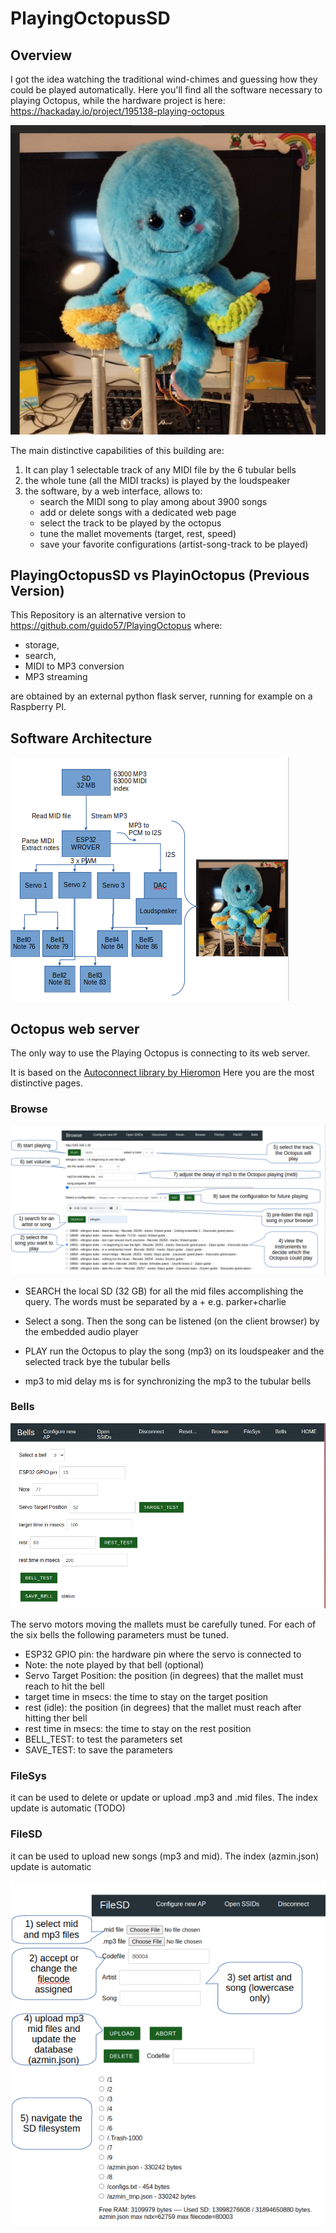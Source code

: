 # PlayingOctopusSD
 
## Overview 

I got the idea watching the traditional wind-chimes and guessing how they could be played automatically.
Here you'll find all the software necessary to playing Octopus, while the hardware project is here: https://hackaday.io/project/195138-playing-octopus

![](https://github.com/guido57/PlayingOctopus/blob/main/docs/Octopus.png)

The main distinctive capabilities of this building are:
1) It can play 1 selectable track of any MIDI file by the 6 tubular bells
2) the whole tune (all the MIDI tracks) is played by the loudspeaker
3) the software, by a web interface, allows to:
   * search the MIDI song to play among about 3900 songs
   * add or delete songs with a dedicated web page
   * select the track to be played by the octopus
   * tune the mallet movements (target, rest, speed)
   * save your favorite configurations (artist-song-track to be played)

## PlayingOctopusSD vs PlayinOctopus (Previous Version)

This Repository is an alternative version to https://github.com/guido57/PlayingOctopus where:
* storage,
* search,
* MIDI to MP3 conversion
* MP3 streaming

are obtained by an external python flask server, running for example on a Raspberry PI.

## Software Architecture

![](https://github.com/guido57/PlayingOctopusSD/blob/main/docs/PlayingOctopusSDblockdiagram.png)

## Octopus web server

The only way to use the Playing Octopus is connecting to its web server.

It is based on the [Autoconnect library by Hieromon](https://github.com/Hieromon/AutoConnect)
Here you are the most distinctive pages.

### Browse

![](https://github.com/guido57/PlayingOctopusSD/blob/main/docs/Octopus-Browse.png)

* SEARCH the local SD (32 GB) for all the mid files accomplishing the query. The words must be separated by a +   e.g. parker+charlie
  
* Select a song. Then the song can be listened (on the client browser) by the embedded audio player

* PLAY run the Octopus to play the song (mp3) on its loudspeaker and the selected track bye the tubular bells

* mp3 to mid delay ms is for synchronizing the mp3 to the tubular bells

### Bells

![](https://github.com/guido57/PlayingOctopus/blob/main/docs/octopus-bells.png)

The servo motors moving the mallets must be carefully tuned. For each of the six bells the following parameters must be tuned.

* ESP32 GPIO pin: the hardware pin where the servo is connected to
* Note: the note played by that bell (optional)
* Servo Target Position: the position (in degrees) that the mallet must reach to hit the bell
* target time in msecs: the time to stay on the target position
* rest (idle): the position (in degrees) that the mallet must reach after hitting ther bell 
* rest time in msecs: the time to stay on the rest position
* BELL_TEST: to test the parameters set
* SAVE_TEST: to save the parameters

### FileSys

it can be used to delete or update or upload .mp3 and .mid files. The index update is automatic (TODO)

### FileSD

it can be used to upload new songs (mp3 and mid). The index (azmin.json) update is automatic
 
![](https://github.com/guido57/PlayingOctopusSD/blob/main/docs/Octopus%20FileSD.png)
